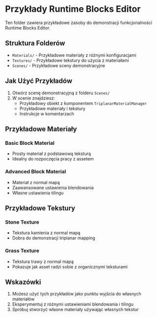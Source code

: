 # Przykłady Runtime Blocks Editor

Ten folder zawiera przykładowe zasoby do demonstracji funkcjonalności Runtime Blocks Editor.

## Struktura Folderów

- `Materials/` - Przykładowe materiały z różnymi konfiguracjami
- `Textures/` - Przykładowe tekstury do użycia z materiałami
- `Scenes/` - Przykładowe sceny demonstracyjne

## Jak Użyć Przykładów

1. Otwórz scenę demonstracyjną z folderu `Scenes/`
2. W scenie znajdziesz:
   - Przykładowy obiekt z komponentem `TriplanarMaterialManager`
   - Przykładowe materiały i tekstury
   - Instrukcje w komentarzach

## Przykładowe Materiały

### Basic Block Material
- Prosty materiał z podstawową teksturą
- Idealny do rozpoczęcia pracy z assetem

### Advanced Block Material
- Materiał z normal mapą
- Zaawansowane ustawienia blendowania
- Własne ustawienia tilingu

## Przykładowe Tekstury

### Stone Texture
- Tekstura kamienia z normal mapą
- Dobra do demonstracji triplanar mapping

### Grass Texture
- Tekstura trawy z normal mapą
- Pokazuje jak asset radzi sobie z organicznymi teksturami

## Wskazówki

1. Możesz użyć tych przykładów jako punktu wyjścia do własnych materiałów
2. Eksperymentuj z różnymi ustawieniami blendowania i tilingu
3. Spróbuj stworzyć własne materiały używając własnych tekstur 